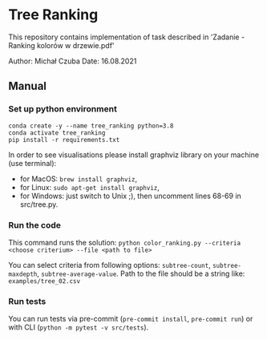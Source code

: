 # Tree Ranking
This repository contains implementation of task described in 'Zadanie - Ranking kolorów w drzewie.pdf'

Author: Michał Czuba
Date: 16.08.2021

## Manual

### Set up python environment
```
conda create -y --name tree_ranking python=3.8
conda activate tree_ranking
pip install -r requirements.txt
```

In order to see visualisations please install graphviz library on your machine (use terminal):
* for MacOS: `brew install graphviz`,
* for Linux: `sudo apt-get install graphviz`,
* for Windows: just switch to Unix ;),
then uncomment lines 68-69 in src/tree.py.

### Run the code
This command runs the solution: `python color_ranking.py --criteria <choose criterium> --file <path to file>`

You can select criteria from following options: `subtree-count`, `subtree-maxdepth`, `subtree-average-value`.
Path to the file should be a string like: `examples/tree_02.csv`

### Run tests
You can run tests via pre-commit (`pre-commit install`, `pre-commit run`) or with CLI (`python -m pytest -v src/tests`).
